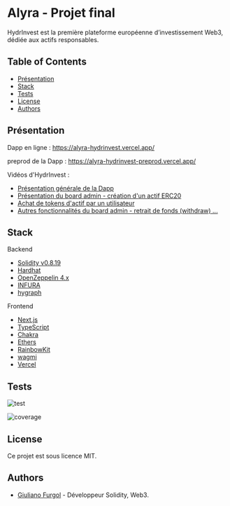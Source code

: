 # Alyra - Projet final

HydrInvest est la première plateforme européenne d’investissement Web3, dédiée aux actifs responsables.

## Table of Contents

- [Présentation](#présentation)
- [Stack](#stack)
- [Tests](#tests)
- [License](#license)
- [Authors](#authors)


## Présentation

Dapp en ligne : https://alyra-hydrinvest.vercel.app/

preprod de la Dapp : https://alyra-hydrinvest-preprod.vercel.app/

Vidéos d'HydrInvest :
- [Présentation générale de la Dapp](https://www.loom.com/share/ac6697dd1a8449d8ac7386a040c77840)
- [Présentation du board admin - création d'un actif ERC20](https://www.loom.com/share/2e2b9eb25f1d4b039509e5476cf2306b)
- [Achat de tokens d'actif par un utilisateur](https://www.loom.com/share/27b87717bc504e09ba42dc1a7ec1bcd4)
- [Autres fonctionnalités du board admin - retrait de fonds (withdraw) ...](https://www.loom.com/share/c921c6608e084272a6f767d47056144f)

## Stack

Backend

- [Solidity v0.8.19](https://docs.soliditylang.org/en/v0.8.19/)
- [Hardhat](https://hardhat.org/docs)
- [OpenZeppelin 4.x](https://docs.openzeppelin.com/contracts/4.x/)
- [INFURA](https://www.infura.io/)
- [hygraph](https://hygraph.com/)


Frontend

- [Next.js](https://nextjs.org/)
- [TypeScript](https://www.typescriptlang.org/)
- [Chakra](https://chakra-ui.com/)
- [Ethers](https://docs.ethers.org/v5/)
- [RainbowKit](https://www.rainbowkit.com/)
- [wagmi](https://wagmi.sh/)
- [Vercel](https://vercel.com/)

## Tests

![test](https://user-images.githubusercontent.com/7302147/230777633-6299e56a-9227-41c0-9a9b-31c5ec0b96f1.jpg)

![coverage](https://user-images.githubusercontent.com/7302147/230777647-d7619946-dc4a-4eaa-8553-cfb7789e6057.jpg)

## License

Ce projet est sous licence MIT.

## Authors

- [Giuliano Furgol](https://www.linkedin.com/in/giulianofurgol/) - Développeur Solidity, Web3.
